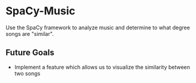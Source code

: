 # SpaCy-Music
Use the SpaCy framework to analyze music and determine to what degree songs are "similar".

## Future Goals
- Implement a feature which allows us to visualize the similarity between two songs
